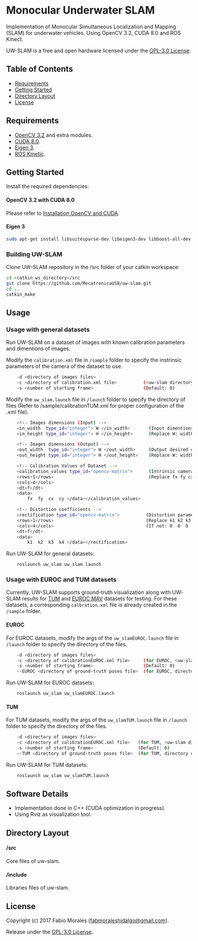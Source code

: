# Monocular Underwater SLAM

Implementation of Monocular Simultaneous Localization and Mapping (SLAM) for underwater vehicles. Using OpenCV 3.2, CUDA 8.0 and ROS Kinect.

UW-SLAM is a free and open hardware licensed under the [GPL-3.0 License](https://en.wikipedia.org/wiki/GNU_General_Public_License).

## Table of Contents
- [Requirements](#requirements)
- [Getting Started](#getting-started)
- [Directory Layout](#directory-layout)
- [License](#license)

## Requirements

- [OpenCV 3.2](http://opencv.org) and extra modules.
- [CUDA 8.0](https://developer.nvidia.com/cuda-toolkit-archive).
- [Eigen 3]().
- [ROS Kinetic](http://wiki.ros.org/kinetic/Installation).

## Getting Started

Install the required dependencies:

#### OpenCV 3.2 with CUDA 8.0

Please refer to [Installation OpenCV and CUDA](https://github.com/MecatronicaUSB/uwimageproc/blob/master/INSTALL.md).

#### Eigen 3

```bash
sudo apt-get install libsuitesparse-dev libeigen3-dev libboost-all-dev
```

### Building UW-SLAM

Clone UW-SLAM repository in the /src folder of your catkin workspace:

```bash
cd <catkin_ws_directory>/src
git clone https://github.com/MecatronicaUSB/uw-slam.git
cd ..
catkin_make
```

## Usage

### Usage with general datasets

Run UW-SLAM on a dataset of images with known calibration parameters and dimentions of images. 

Modify the `calibration.xml` file in `/sample` folder to specify the instrinsic parameters of the camera of the dataset to use. 
```bash
    -d <directory of images files>
    -c <directory of calibration.xml file>          (<uw-slam directory>/sample/calibration.xml)
    -s <number of starting frame>                   (Default: 0)
```

Modify the `uw_slam.launch` file in `/launch` folder to specify the directory of files (Refer to /sample/calibrationTUM.xml for proper configuration of the .xml file).
```bash
    <!-- Images dimensions (Input) -->
    <in_width  type_id="integer"> W </in_width>       (Input dimentions of images)
    <in_height type_id="integer"> H </in_height>      (Replace W: width, H: height)

    <!-- Images dimensions (Output) -->
    <out_width  type_id="integer"> W </out_width>     (Output desired dimentions of images)
    <out_height type_id="integer"> H </out_height>    (Replace W: width, H: height)

    <!-- Calibration Values of Dataset -->
    <calibration_values type_id="opencv-matrix">      (Intrinsic camera parameters)
    <rows>1</rows>                                    (Replace fx fy cx cy)
    <cols>4</cols>
    <dt>f</dt>
    <data>
        fx  fy  cx  cy </data></calibration_values> 

    <!-- Distortion coefficients -->
    <rectification type_id="opencv-matrix">          (Distortion parameters, optional)
    <rows>1</rows>                                   (Replace k1 k2 k3 k4)
    <cols>4</cols>                                   (If not: 0  0  0  1)
    <dt>f</dt>  
    <data>
        k1  k2  k3  k4 </data></rectification>
```

Run UW-SLAM for general datasets:
```bash
    roslaunch uw_slam uw_slam.launch
```
### Usage with EUROC and TUM datasets

Currently, UW-SLAM supports ground-truth visualization along with UW-SLAM results for [TUM](https://vision.in.tum.de/data/datasets/mono-dataset?redirect=1) and [EUROC MAV](https://projects.asl.ethz.ch/datasets/doku.php?id=kmavvisualinertialdatasets) datasets for testing. For these datasets, a corresponding `calbration.xml` file is already created in the `/sample` folder.

#### EUROC

For EUROC datasets, modify the args of the `uw_slamEUROC.launch` file in `/launch` folder to specify the directory of the files.
```bash
    -d <directory of images files>
    -c <directory of calibrationEUROC.xml file>     (for EUROC, <uw-slam directory>/sample/calibrationEUROC.xml)
    -s <number of starting frame>                   (Default: 0)
    --EUROC <directory of ground-truth poses file>  (for EUROC, directory of data.csv)
```
Run UW-SLAM for EUROC datasets:
```bash
    roslaunch uw_slam uw_slamEUROC.launch
```
#### TUM

For TUM datasets, modify the args of the `uw_slamTUM.launch` file in `/launch` folder to specify the directory of the files.
```bash
    -d <directory of images files>
    -c <directory of calibrationEUROC.xml file>   (for TUM, <uw-slam directory>/sample/calibrationTUM.xml)
    -s <number of starting frame>                 (Default: 0)
    --TUM <directory of ground-truth poses file>  (for TUM, directory of groundtruth.txt)
```
Run UW-SLAM for TUM datasets:
```bash
    roslaunch uw_slam uw_slamTUM.launch
```
## Software Details

- Implementation done in C++ (CUDA optimization in progress).
- Using Rviz as visualization tool.

## Directory Layout

#### /src

Core files of uw-slam.

#### /include

Libraries files of uw-slam.


## License

Copyright (c) 2017 Fabio Morales (<fabmoraleshidalgo@gmail.com>).

Release under the [GPL-3.0 License](LICENSE). 

